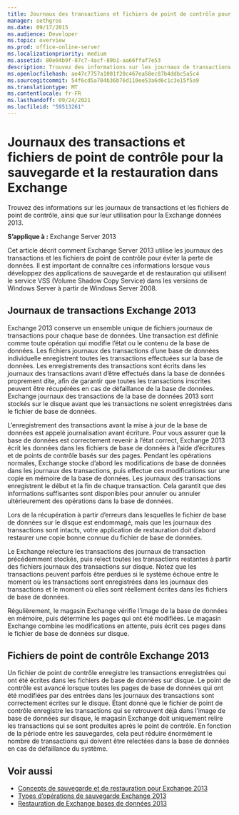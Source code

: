 ```yaml
---
title: Journaux des transactions et fichiers de point de contrôle pour la sauvegarde et la restauration dans Exchange
manager: sethgros
ms.date: 09/17/2015
ms.audience: Developer
ms.topic: overview
ms.prod: office-online-server
ms.localizationpriority: medium
ms.assetid: 80e04b9f-87c7-4acf-89b1-aa66ffaf7e53
description: Trouvez des informations sur les journaux de transactions et les fichiers de point de contrôle, ainsi que sur leur utilisation pour la Exchange données 2013.
ms.openlocfilehash: ae47c7757a1001f28c467ea58ec87b4ddbc5a5c4
ms.sourcegitcommit: 54f6cd5a704b36b76d110ee53a6d6c1c3e15f5a9
ms.translationtype: MT
ms.contentlocale: fr-FR
ms.lasthandoff: 09/24/2021
ms.locfileid: "59513261"
---
```

# <a name="transaction-logs-and-checkpoint-files-for-backup-and-restore-in-exchange"></a>Journaux des transactions et fichiers de point de contrôle pour la sauvegarde et la restauration dans Exchange

Trouvez des informations sur les journaux de transactions et les fichiers de point de contrôle, ainsi que sur leur utilisation pour la Exchange données 2013.
  
**S’applique à :** Exchange Server 2013 
  
Cet article décrit comment Exchange Server 2013 utilise les journaux des transactions et les fichiers de point de contrôle pour éviter la perte de données. Il est important de connaître ces informations lorsque vous développez des applications de sauvegarde et de restauration qui utilisent le service VSS (Volume Shadow Copy Service) dans les versions de Windows Server à partir de Windows Server 2008.
  
## <a name="transaction-logs-in-exchange-2013"></a>Journaux de transactions Exchange 2013

Exchange 2013 conserve un ensemble unique de fichiers journaux de transactions pour chaque base de données. Une transaction est définie comme toute opération qui modifie l’état ou le contenu de la base de données. Les fichiers journaux des transactions d’une base de données individuelle enregistrent toutes les transactions effectuées sur la base de données. Les enregistrements des transactions sont écrits dans les journaux des transactions avant d’être effectués dans la base de données proprement dite, afin de garantir que toutes les transactions inscrites peuvent être récupérées en cas de défaillance de la base de données. Exchange journaux des transactions de la base de données 2013 sont stockés sur le disque avant que les transactions ne soient enregistrées dans le fichier de base de données. 
  
L’enregistrement des transactions avant la mise à jour de la base de données est appelé journalisation avant écriture. Pour vous assurer que la base de données est correctement revenir à l’état correct, Exchange 2013 écrit les données dans les fichiers de base de données à l’aide d’écritures et de points de contrôle basés sur des pages. Pendant les opérations normales, Exchange stocke d’abord les modifications de base de données dans les journaux des transactions, puis effectue ces modifications sur une copie en mémoire de la base de données. Les journaux des transactions enregistrent le début et la fin de chaque transaction. Cela garantit que des informations suffisantes sont disponibles pour annuler ou annuler ultérieurement des opérations dans la base de données.
  
Lors de la récupération à partir d’erreurs dans lesquelles le fichier de base de données sur le disque est endommagé, mais que les journaux des transactions sont intacts, votre application de restauration doit d’abord restaurer une copie bonne connue du fichier de base de données.
  
Le Exchange relecture les transactions des journaux de transaction précédemment stockés, puis relect toutes les transactions restantes à partir des fichiers journaux des transactions sur disque. Notez que les transactions peuvent parfois être perdues si le système échoue entre le moment où les transactions sont enregistrées dans les journaux des transactions et le moment où elles sont réellement écrites dans les fichiers de base de données. 
  
Régulièrement, le magasin Exchange vérifie l’image de la base de données en mémoire, puis détermine les pages qui ont été modifiées. Le magasin Exchange combine les modifications en attente, puis écrit ces pages dans le fichier de base de données sur disque.
  
## <a name="checkpoint-files-in-exchange-2013"></a>Fichiers de point de contrôle Exchange 2013

Un fichier de point de contrôle enregistre les transactions enregistrées qui ont été écrites dans les fichiers de base de données sur disque. Le point de contrôle est avancé lorsque toutes les pages de base de données qui ont été modifiées par des entrées dans les journaux des transactions sont correctement écrites sur le disque. Étant donné que le fichier de point de contrôle enregistre les transactions qui se retrouvent déjà dans l’image de base de données sur disque, le magasin Exchange doit uniquement relire les transactions qui se sont produites après le point de contrôle. En fonction de la période entre les sauvegardes, cela peut réduire énormément le nombre de transactions qui doivent être relectées dans la base de données en cas de défaillance du système.
  
## <a name="see-also"></a>Voir aussi

- [Concepts de sauvegarde et de restauration pour Exchange 2013](backup-and-restore-concepts-for-exchange-2013.md)
- [Types d’opérations de sauvegarde Exchange 2013](types-of-backup-operations-for-exchange-2013.md)
- [Restauration de Exchange bases de données 2013](restoring-exchange-2013-databases.md)
    

